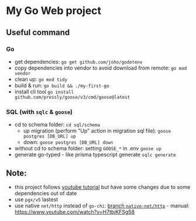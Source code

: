 # My Go Web project

## Useful command

### Go

- get dependencies:
  `go get github.com/joho/godotenv`
- copy dependencies into vendor to avoid download from remote:
  `go mod vendor`
- clean up:
  `go mod tidy`
- build & run:
  `go build && ./my-first-go`
- install cli tool
  `go install github.com/pressly/goose/v3/cmd/goose@latest`

### SQL (with `sqlc` & `goose`)

- cd to schema folder: `cd sql/schema`
  - up migration (perform "Up" action in migration sql file):
    `goose postgres [DB_URL] up`
  - down:
    `goose postgres [DB_URL] down`
- without cd to schema folder: setting `GOOSE_*` in .env
  `goose up`
- generate go-typed - like prisma typescript generate
  `sqlc generate`

## Note:

- this project follows [youtube tutorial](https://www.youtube.com/watch?v=un6ZyFkqFKo) but have some changes due to some dependencies out of date
- use `pgx/v5` lastest
- use native `net/http` instead of `go-chi`: [branch `native-net/http`](../tree/native-net/http) - manual: https://www.youtube.com/watch?v=H7tbjKFSg58
